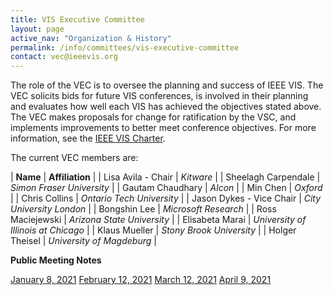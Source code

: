 ```yaml
---
title: VIS Executive Committee
layout: page
active_nav: "Organization & History"
permalink: /info/committees/vis-executive-committee
contact: vec@ieeevis.org
---
```

The role of the VEC is to oversee the planning and success of IEEE VIS. The VEC solicits bids for future VIS conferences, is involved in their planning and evaluates how well each VIS has achieved the objectives stated above. The VEC makes proposals for change for ratification by the VSC, and implements improvements to better meet conference objectives. For more information, see the [IEEE VIS Charter](https://drive.google.com/file/d/1CzoEKf0CiHvybLsB44OcoD9OFiCTT210/view?usp=sharing).

The current VEC members are:

| **Name** | **Affiliation** |
| Lisa Avila - Chair | *Kitware* |
| Sheelagh Carpendale | *Simon Fraser University* |
| Gautam Chaudhary | *Alcon* |
| Min Chen | *Oxford* |
| Chris Collins | *Ontario Tech University* |
| Jason Dykes - Vice Chair | *City University London* |
| Bongshin Lee | *Microsoft Research* |
| Ross Maciejewski | *Arizona State University* |
| Elisabeta Marai | *University of Illinois at Chicago* |
| Klaus Mueller | *Stony Brook University* |
| Holger Theisel | *University of Magdeburg* |

**Public Meeting Notes**  

[January 8, 2021](https://drive.google.com/file/d/1EpkiQWEfc0hMx56sbK8bbQe_bgBU0cwp/view?usp=sharing)
[February 12, 2021](https://drive.google.com/file/d/1iVZgos2MpzR30kXtXX9be1Om86S9c73K/view?usp=sharing)
[March 12, 2021](https://drive.google.com/file/d/11lXkJDze9OFanC3Li7m8hnZdNyEIQfhg/view?usp=sharing)
[April 9, 2021](https://drive.google.com/file/d/1VtggC55ddZ5bDm6ekCTQhTe_ARx-rC3S/view?usp=sharing)
